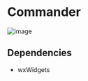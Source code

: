 # Commander

![image](https://github.com/user-attachments/assets/45dd4c67-b6aa-4ba0-8b88-05ecd4dd446d)

## Dependencies
 * wxWidgets
